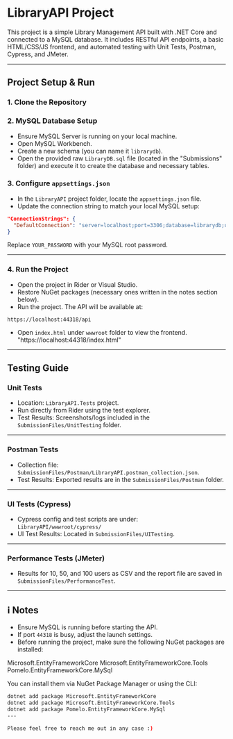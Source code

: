 
# LibraryAPI Project

This project is a simple Library Management API built with .NET Core and connected to a MySQL database. It includes RESTful API endpoints, a basic HTML/CSS/JS frontend, and automated testing with Unit Tests, Postman, Cypress, and JMeter.

---

## Project Setup & Run

### 1. Clone the Repository

### 2. MySQL Database Setup
- Ensure MySQL Server is running on your local machine.
- Open MySQL Workbench.
- Create a new schema (you can name it `librarydb`).
- Open the provided raw `LibraryDB.sql` file (located in the "Submissions" folder) and execute it to create the database and necessary tables.

### 3. Configure `appsettings.json`
- In the `LibraryAPI` project folder, locate the `appsettings.json` file.
- Update the connection string to match your local MySQL setup:

```json
"ConnectionStrings": {
  "DefaultConnection": "server=localhost;port=3306;database=librarydb;user=root;password=YOUR_PASSWORD"
}
```
Replace `YOUR_PASSWORD` with your MySQL root password.

---

### 4. Run the Project
- Open the project in Rider or Visual Studio.
- Restore NuGet packages (necessary ones written in the notes section below).
- Run the project. The API will be available at:
```
https://localhost:44318/api
```
- Open `index.html` under `wwwroot` folder to view the frontend.
  "https://localhost:44318/index.html"
---

## Testing Guide

### Unit Tests
- Location: `LibraryAPI.Tests` project.
- Run directly from Rider using the test explorer.
- Test Results: Screenshots/logs included in the `SubmissionFiles/UnitTesting` folder.

---

### Postman Tests
- Collection file: `SubmissionFiles/Postman/LibraryAPI.postman_collection.json`.
- Test Results: Exported results are in the `SubmissionFiles/Postman` folder.

---

### UI Tests (Cypress)
- Cypress config and test scripts are under:  
  `LibraryAPI/wwwroot/cypress/`
- UI Test Results: Located in `SubmissionFiles/UITesting`.

---

### Performance Tests (JMeter)
- Results for 10, 50, and 100 users as CSV and the report file are saved in `SubmissionFiles/PerformanceTest`.

---

## ℹ️ Notes
- Ensure MySQL is running before starting the API.
- If port `44318` is busy, adjust the launch settings.
- Before running the project, make sure the following NuGet packages are installed:

 Microsoft.EntityFrameworkCore
 Microsoft.EntityFrameworkCore.Tools
 Pomelo.EntityFrameworkCore.MySql

You can install them via NuGet Package Manager or using the CLI:

```bash
dotnet add package Microsoft.EntityFrameworkCore
dotnet add package Microsoft.EntityFrameworkCore.Tools
dotnet add package Pomelo.EntityFrameworkCore.MySql
---

Please feel free to reach me out in any case :)